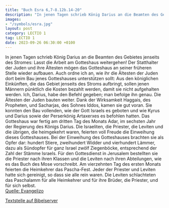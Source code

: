 ```yaml
---
title: "Buch Esra 6,7-8.12b.14-20"
description: "In jenen Tagen schrieb König Darius an die Beamten des Gebietes jenseits des Stromes: Lasst die Arbeit am Gotteshaus weitergehen! Der Statthalter der Juden und ihre Ältesten mögen das Gotteshaus an seiner früheren Stelle wieder aufbauen. Auch ordne ich an, wie ihr die Ältesten de...."
images:
- "/symbols/esra.jpg"
layout: post
category: LECTIO 1
tag: LECTIO 1
date: 2023-09-26 06:30:00 +0100
---
```

In jenen Tagen schrieb König Darius an die Beamten des Gebietes jenseits des Stromes: Lasst die Arbeit am Gotteshaus weitergehen! Der Statthalter der Juden und ihre Ältesten mögen das Gotteshaus an seiner früheren Stelle wieder aufbauen.
Auch ordne ich an, wie ihr die Ältesten der Juden dort beim Bau jenes Gotteshauses unterstützen sollt: Aus den königlichen Einkünften, die das Gebiet jenseits des Stroms aufbringt, sollen jenen Männern pünktlich die Kosten bezahlt werden, damit sie nicht aufgehalten werden.<!--more-->
Ich, Darius, habe den Befehl gegeben; man befolge ihn genau.
Die Ältesten der Juden bauten weiter. Dank der Wirksamkeit Haggais, des Propheten, und Sacharjas, des Sohnes Iddos, kamen sie gut voran. Sie konnten den Bau vollenden, wie der Gott Israels es geboten und wie Kyrus und Darius sowie der Perserkönig Artaxerxes es befohlen hatten.
Das Gotteshaus war fertig am dritten Tag des Monats Adar, im sechsten Jahr der Regierung des Königs Darius.
Die Israeliten, die Priester, die Leviten und die übrigen, die heimgekehrt waren, feierten voll Freude die Einweihung dieses Gotteshauses.
Bei der Einweihung des Gotteshauses brachten sie als Opfer dar: hundert Stiere, zweihundert Widder und vierhundert Lämmer, dazu als Sündopfer für ganz Israel zwölf Ziegenböcke, entsprechend der Zahl der Stämme Israels.
Für den Gottesdienst in Jerusalem bestellten sie die Priester nach ihren Klassen und die Leviten nach ihren Abteilungen, wie es das Buch des Mose vorschreibt.
Am vierzehnten Tag des ersten Monats feierten die Heimkehrer das Pascha-Fest.
Jeder der Priester und Leviten hatte sich gereinigt, so dass sie alle rein waren. Die Leviten schlachteten das Paschalamm für alle Heimkehrer und für ihre Brüder, die Priester, und für sich selbst.<br>
[Quelle: Evangelizo](https://evangeliumtagfuertag.org/DE/gospel)

[Textstelle auf Bibelserver](https://www.bibleserver.com/EU/Esra6,7-8.12b.14-20)
